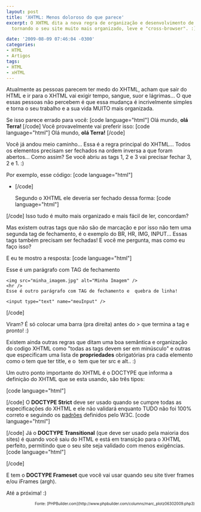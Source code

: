```yaml
---
layout: post
title: 'XHTML: Menos doloroso do que parece'
excerpt: O XHTML dita a nova regra de organização e desenvolvimento de código HTML,
  tornando o seu site muito mais organizado, leve e "cross-browser". :)

date: '2009-08-09 07:46:04 -0300'
categories:
- HTML
- Artigos
tags:
- HTML
- xHTML
---
```

Atualmente as pessoas parecem ter medo do XHTML, acham que sair do HTML e ir para o XHTML vai exigir tempo, sangue, suor e lágrimas... O que essas pessoas não percebem é que essa mudança é incrivelmente simples e torna o seu trabalho e a sua vida MUITO mais organizada.

Se isso parece errado para você:
[code language="html"]
Olá mundo, <strong>olá Terra!
</strong>
[/code]
Você provavelmente vai preferir isso:
[code language="html"]
Olá mundo, <strong>olá Terra!</strong>
[/code]

Você já andou meio caminho... Essa é a regra principal do XHTML... Todos os elementos precisam ser fechados na ordem inversa a que foram abertos... Como assim? Se você abriu as tags 1, 2 e 3 vai precisar fechar 3, 2 e 1. :)

Por exemplo, esse código:
[code language="html"]
<div>
	<ul>
		<li>
[/code]

Segundo o XHTML ele deveria ser fechado dessa forma:
[code language="html"]
    </li>
	</ul>
</div>
[/code]
Isso tudo é muito mais organizado e mais fácil de ler, concordam?

Mas existem outras tags que não são de marcação e por isso não tem uma segunda tag de fechamento, é o exemplo do BR, HR, IMG, INPUT... Essas tags também precisam ser fechadas! E você me pergunta, mas como eu faço isso?

E eu te mostro a resposta:
[code language="html"]
<div>
	Esse é um parágrafo com TAG de fechamento

	<img src="minha_imagem.jpg" alt="Minha Imagem" />
	<hr />
	Esse é outro parágrafo com TAG de fechamento e  quebra de linha!

	<input type="text" name="meuInput" />
</div>
[/code]

Viram? É só colocar uma barra (pra direita) antes do > que termina a tag e pronto! :)

Existem ainda outras regras que ditam uma boa semântica e organização do codigo XHTML como "todas as tags devem ser em minúsculo" e outras que especificam uma lista de <strong>propriedades</strong> obrigatórias pra cada elemento como o <a> tem que ter title, e o <img> tem que ter src e alt.. :)

Um outro ponto importante do XHTML é o DOCTYPE que informa a definição do XHTML que se esta usando, são três tipos:


[code language="html"]
<!DOCTYPE html PUBLIC "-//W3C//DTD XHTML 1.0 Strict//EN" "http://www.w3.org/TR/xhtml1/DTD/xhtml1-strict.dtd">
[/code]
O <strong>DOCTYPE Strict</strong> deve ser usado quando se cumpre todas as especificações do XHTML e ele não validará enquanto TUDO não foi 100% correto e seguindo os [padrões](http://www.w3.org/TR/xhtml1/) definidos pelo W3C.
[code language="html"]
<!DOCTYPE html PUBLIC "-//W3C//DTD XHTML 1.0 Transitional//EN" "http://www.w3.org/TR/xhtml1/DTD/xhtml1-transitional.dtd">
[/code]
Já o <strong>DOCTYPE Transitional</strong> (que deve ser usado pela maioria dos sites) é quando você saiu do HTML e está em transição para o XHTML perfeito, permitindo que o seu site seja validado com menos exigências.
[code language="html"]
<!DOCTYPE html PUBLIC "-//W3C//DTD XHTML 1.0 Frameset//EN" "http://www.w3.org/TR/xhtml1/DTD/xhtml1-frameset.dtd"> [/code]
E tem o <strong>DOCTYPE Frameset</strong> que você vai usar quando seu site tiver frames e/ou iFrames (argh).

Até a próxima! :)

<p style="text-align: right; font-size: 10px">Fonte: [PHPBuilder.com](http://www.phpbuilder.com/columns/marc_plotz06302009.php3)

